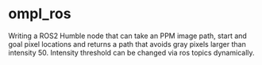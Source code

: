 # ompl_ros

Writing a ROS2 Humble node that can take an PPM image path, start and goal pixel locations and returns a path that avoids gray pixels larger than intensity 50. Intensity threshold can be changed via ros topics dynamically.
